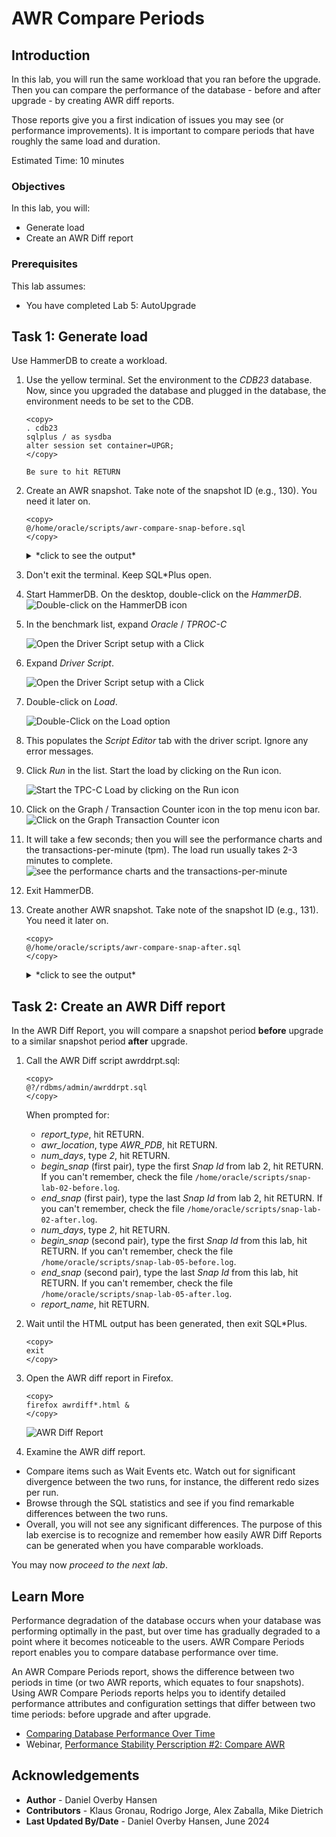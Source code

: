 # AWR Compare Periods

## Introduction

In this lab, you will run the same workload that you ran before the upgrade. Then you can compare the performance of the database - before and after upgrade - by creating AWR diff reports. 

Those reports give you a first indication of issues you may see (or performance improvements). It is important to compare periods that have roughly the same load and duration.

Estimated Time: 10 minutes

### Objectives

In this lab, you will:

* Generate load
* Create an AWR Diff report

### Prerequisites

This lab assumes:

- You have completed Lab 5: AutoUpgrade

## Task 1: Generate load

Use HammerDB to create a workload. 

1. Use the yellow terminal. Set the environment to the *CDB23* database. Now, since you upgraded the database and plugged in the database, the environment needs to be set to the CDB.

      ```
      <copy>
      . cdb23
      sqlplus / as sysdba
      alter session set container=UPGR;
      </copy>
       
      Be sure to hit RETURN
      ```

2. Create an AWR snapshot. Take note of the snapshot ID (e.g., 130). You need it later on. 

	```
    <copy>
    @/home/oracle/scripts/awr-compare-snap-before.sql
    </copy>
	```

    <details>
    <summary>*click to see the output*</summary>
    ``` text
    SQL> @/home/oracle/scripts/awr-compare-snap-before.sql
    -------------------------------------------
    - AWR Snapshot with Snap-ID: 130 created. -
    -------------------------------------------
    ```
    </details>

3. Don't exit the terminal. Keep SQL*Plus open.

4. Start HammerDB. On the desktop, double-click on the *HammerDB*.
    ![Double-click on the HammerDB icon](./images/awr-compare-hammerdb-icon.png " ")

5. In the benchmark list, expand *Oracle* / *TPROC-C*

    ![Open the Driver Script setup with a Click](./images/awr-compare-expand-list.png " ")   

6. Expand *Driver Script*.

    ![Open the Driver Script setup with a Click](./images/awr-compare-expand-driver-script.png " ")

7. Double-click on *Load*.

    ![Double-Click on the Load option](./images/awr-compare-load-driver.png " ")

8. This populates the *Script Editor* tab with the driver script. Ignore any error messages.

9. Click *Run* in the list. Start the load by clicking on the Run icon.
    
    ![Start the TPC-C Load by clicking on the Run icon](./images/awr-compare-run.png " ")

10. Click on the Graph / Transaction Counter icon in the top menu icon bar. 
    ![Click on the Graph Transaction Counter icon](./images/awr-compare-transact-counter.png " ")

11. It will take a few seconds; then you will see the performance charts and the transactions-per-minute (tpm). The load run usually takes 2-3 minutes to complete.
    ![see the performance charts and the transactions-per-minute](./images/awr-compare-transact-viewer.png " ")

12. Exit HammerDB.

13. Create another AWR snapshot. Take note of the snapshot ID (e.g., 131). You need it later on. 

    ```
    <copy>
    @/home/oracle/scripts/awr-compare-snap-after.sql
    </copy>
    ```

    <details>
    <summary>*click to see the output*</summary>
    ``` text
    SQL> @/home/oracle/scripts/awr-compare-snap-after.sql
    ------------------------------------------
    - AWR Snapshot with Snap-ID: 131 created. -
    ------------------------------------------
    ```
    </details>

## Task 2: Create an AWR Diff report

In the AWR Diff Report, you will compare a snapshot period **before** upgrade to a similar snapshot period **after** upgrade.

1. Call the AWR Diff script awrddrpt.sql:

	```
	<copy>
	@?/rdbms/admin/awrddrpt.sql
	</copy>
	```
   When prompted for:
    * *report_type*, hit RETURN.
    * *awr_location*, type *AWR_PDB*, hit RETURN.
    * *num_days*, type *2*, hit RETURN.
    * *begin_snap* (first pair), type the first *Snap Id* from lab 2, hit RETURN. If you can't remember, check the file `/home/oracle/scripts/snap-lab-02-before.log`.
    * *end_snap* (first pair), type the last *Snap Id* from lab 2, hit RETURN. If you can't remember, check the file `/home/oracle/scripts/snap-lab-02-after.log`.
    * *num_days*, type *2*, hit RETURN.
    * *begin_snap* (second pair), type the first *Snap Id* from this lab, hit RETURN. If you can't remember, check the file `/home/oracle/scripts/snap-lab-05-before.log`.
    * *end_snap* (second pair), type the last *Snap Id* from this lab, hit RETURN. If you can't remember, check the file `/home/oracle/scripts/snap-lab-05-after.log`.
    * *report_name*, hit RETURN.

2. Wait until the HTML output has been generated, then exit SQL*Plus.

	```
	<copy>
	exit
	</copy>
	```

9. Open the AWR diff report in Firefox.

	```
	<copy>
	firefox awrdiff*.html &
	</copy>
	```
	![AWR Diff Report](./images/awr-compare-diff-report.png " ")

10. Examine the AWR diff report. 
   * Compare items such as Wait Events etc. Watch out for significant divergence between the two runs, for instance, the different redo sizes per run. 
   * Browse through the SQL statistics and see if you find remarkable differences between the two runs. 
   * Overall, you will not see any significant differences. The purpose of this lab exercise is to recognize and remember how easily AWR Diff Reports can be generated when you have comparable workloads.

You may now *proceed to the next lab*.

## Learn More

Performance degradation of the database occurs when your database was performing optimally in the past, but over time has gradually degraded to a point where it becomes noticeable to the users. AWR Compare Periods report enables you to compare database performance over time.

An AWR Compare Periods report, shows the difference between two periods in time (or two AWR reports, which equates to four snapshots). Using AWR Compare Periods reports helps you to identify detailed performance attributes and configuration settings that differ between two time periods: before upgrade and after upgrade.

* [Comparing Database Performance Over Time](https://docs.oracle.com/en/database/oracle/oracle-database/19/tgdba/comparing-database-performance-over-time.html#GUID-BEDBF986-1A69-459A-90F5-350B8A407516)
* Webinar, [Performance Stability Perscription #2: Compare AWR](https://www.youtube.com/watch?v=qCt1_Fc3JRs&t=4282s)


## Acknowledgements
* **Author** - Daniel Overby Hansen
* **Contributors** - Klaus Gronau, Rodrigo Jorge, Alex Zaballa, Mike Dietrich
* **Last Updated By/Date** - Daniel Overby Hansen, June 2024
